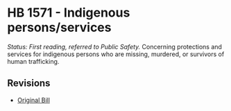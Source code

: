 # HB 1571 - Indigenous persons/services
*Status: First reading, referred to Public Safety.*
Concerning protections and services for indigenous persons who are missing, murdered, or survivors of human trafficking.

## Revisions
* [Original Bill](1/)